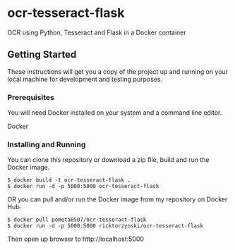 # ocr-tesseract-flask
OCR using Python, Tesseract and Flask in a Docker container

## Getting Started
These instructions will get you a copy of the project up and running on your local machine for development and testing purposes.

### Prerequisites
You will need Docker installed on your system and a command line editor.

  Docker

### Installing and Running
You can clone this repository or download a zip file, build and run the Docker image.

```
$ docker build -t ocr-tesseract-flask .
$ docker run -d -p 5000:5000 ocr-tesseract-flask
```
OR you can pull and/or run the Docker image from my repository on Docker Hub

```
$ docker pull pometa0507/ocr-tesseract-flask
$ docker run -d -p 5000:5000 ricktorzynski/ocr-tesseract-flask
```

Then open up browser to http://localhost:5000
